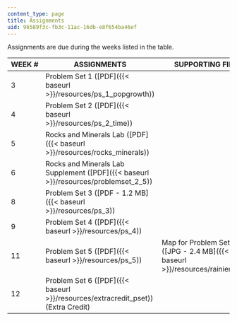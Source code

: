 ```yaml
---
content_type: page
title: Assignments
uid: 96589f3c-fb3c-11ac-16db-e8f654ba46ef
---
```


Assignments are due during the weeks listed in the table.

| WEEK # | ASSIGNMENTS | SUPPORTING FILES |
| --- | --- | --- |
| 3 | Problem Set 1 ([PDF]({{< baseurl >}}/resources/ps_1_popgrowth)) | &nbsp; |
| 4 | Problem Set 2 ([PDF]({{< baseurl >}}/resources/ps_2_time)) | &nbsp; |
| 5 | Rocks and Minerals Lab ([PDF]({{< baseurl >}}/resources/rocks_minerals)) | &nbsp; |
| 6 | Rocks and Minerals Lab Supplement ([PDF]({{< baseurl >}}/resources/problemset_2_5)) | &nbsp; |
| 8 | Problem Set 3 ([PDF - 1.2 MB]({{< baseurl >}}/resources/ps_3)) | &nbsp; |
| 9 | Problem Set 4 ([PDF]({{< baseurl >}}/resources/ps_4)) | &nbsp; |
| 11 | Problem Set 5 ([PDF]({{< baseurl >}}/resources/ps_5)) | Map for Problem Set 5 ([JPG - 2.4 MB]({{< baseurl >}}/resources/rainier_final)) |
| 12 | Problem Set 6 ([PDF]({{< baseurl >}}/resources/extracredit_pset)) (Extra Credit) |